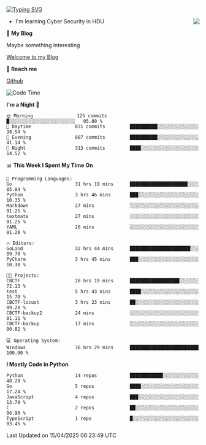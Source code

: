 [![Typing SVG](https://readme-typing-svg.herokuapp.com?font=Fira+Code&pause=1000&random=false&width=450&height=60&lines=Hello+%F0%9F%91%8B%F0%9F%8F%BB;I'm+JBNRZ)](https://git.io/typing-svg)

<a href="#">
  <img align="right" src="https://github-readme-stats.vercel.app/api?username=JBNRZ&show_icons=true&bg_color=15,f2f7fd,E0EAFC" />
</a>

- I'm learning Cyber Security in HDU

 **🌱 My Blog**

Maybe something interesting

[Welcome to my Blog](https://jbnrz.com.cn/)

 **💬 Reach me** 

[Github](https://github.com/JBNRZ)


<!--START_SECTION:waka-->
![Code Time](http://img.shields.io/badge/Code%20Time-1%2C149%20hrs%2045%20mins-blue)

**I'm a Night 🦉** 

```text
🌞 Morning                125 commits         █░░░░░░░░░░░░░░░░░░░░░░░░   05.80 % 
🌆 Daytime                831 commits         ██████████░░░░░░░░░░░░░░░   38.54 % 
🌃 Evening                887 commits         ██████████░░░░░░░░░░░░░░░   41.14 % 
🌙 Night                  313 commits         ████░░░░░░░░░░░░░░░░░░░░░   14.52 % 
```


📊 **This Week I Spent My Time On** 

```text
💬 Programming Languages: 
Go                       31 hrs 19 mins      █████████████████████░░░░   85.84 % 
Python                   3 hrs 46 mins       ███░░░░░░░░░░░░░░░░░░░░░░   10.35 % 
Markdown                 27 mins             ░░░░░░░░░░░░░░░░░░░░░░░░░   01.25 % 
textmate                 27 mins             ░░░░░░░░░░░░░░░░░░░░░░░░░   01.25 % 
YAML                     26 mins             ░░░░░░░░░░░░░░░░░░░░░░░░░   01.20 % 

🔥 Editors: 
GoLand                   32 hrs 44 mins      ██████████████████████░░░   89.70 % 
PyCharm                  3 hrs 45 mins       ███░░░░░░░░░░░░░░░░░░░░░░   10.30 % 

🐱‍💻 Projects: 
CBCTF                    26 hrs 19 mins      ██████████████████░░░░░░░   72.13 % 
test                     5 hrs 43 mins       ████░░░░░░░░░░░░░░░░░░░░░   15.70 % 
CBCTF-locust             3 hrs 23 mins       ██░░░░░░░░░░░░░░░░░░░░░░░   09.28 % 
CBCTF-backup2            24 mins             ░░░░░░░░░░░░░░░░░░░░░░░░░   01.11 % 
CBCTF-backup             17 mins             ░░░░░░░░░░░░░░░░░░░░░░░░░   00.82 % 

💻 Operating System: 
Windows                  36 hrs 29 mins      █████████████████████████   100.00 % 
```

**I Mostly Code in Python** 

```text
Python                   14 repos            ████████████░░░░░░░░░░░░░   48.28 % 
Go                       5 repos             ████░░░░░░░░░░░░░░░░░░░░░   17.24 % 
JavaScript               4 repos             ███░░░░░░░░░░░░░░░░░░░░░░   13.79 % 
C                        2 repos             ██░░░░░░░░░░░░░░░░░░░░░░░   06.90 % 
TypeScript               1 repo              █░░░░░░░░░░░░░░░░░░░░░░░░   03.45 % 
```




 Last Updated on 15/04/2025 06:23:49 UTC
<!--END_SECTION:waka-->
